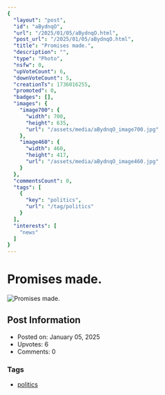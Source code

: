 ```yaml
---
{
  "layout": "post",
  "id": "aBydnqO",
  "url": "/2025/01/05/aBydnqO.html",
  "post_url": "/2025/01/05/aBydnqO.html",
  "title": "Promises made.",
  "description": "",
  "type": "Photo",
  "nsfw": 0,
  "upVoteCount": 6,
  "downVoteCount": 5,
  "creationTs": 1736016255,
  "promoted": 0,
  "badges": [],
  "images": {
    "image700": {
      "width": 700,
      "height": 635,
      "url": "/assets/media/aBydnqO_image700.jpg"
    },
    "image460": {
      "width": 460,
      "height": 417,
      "url": "/assets/media/aBydnqO_image460.jpg"
    }
  },
  "commentsCount": 0,
  "tags": [
    {
      "key": "politics",
      "url": "/tag/politics"
    }
  ],
  "interests": [
    "news"
  ]
}
---
```


# Promises made.

![Promises made.](/assets/media/aBydnqO_image700.jpg)

## Post Information

- Posted on: January 05, 2025
- Upvotes: 6
- Comments: 0

### Tags

- [politics](/tag/politics)
